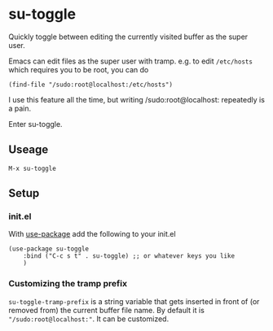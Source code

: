 # su-toggle

Quickly toggle between editing the currently visited buffer as the super user.

Emacs can edit files as the super user with tramp.
e.g. to edit `/etc/hosts` which requires you to be root, you can do

``` elisp
(find-file "/sudo:root@localhost:/etc/hosts")
```

I use this feature all the time, but writing /sudo:root@localhost: repeatedly is a pain.

Enter su-toggle.

## Useage

`M-x su-toggle`

## Setup

### init.el
With [use-package](https://github.com/jwiegley/use-package) add the following to your init.el


``` elisp
(use-package su-toggle
	:bind ("C-c s t" . su-toggle) ;; or whatever keys you like
	)
```

### Customizing the tramp prefix
`su-toggle-tramp-prefix` is a string variable that gets inserted in front of (or removed from) the current buffer file name.
By default it is `"/sudo:root@localhost:"`.
It can be customized.
